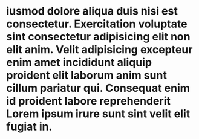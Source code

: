 # iusmod dolore aliqua duis nisi est consectetur. Exercitation voluptate sint consectetur adipisicing elit non elit anim. Velit adipisicing excepteur enim amet incididunt aliquip proident elit laborum anim sunt cillum pariatur qui. Consequat enim id proident labore reprehenderit Lorem ipsum irure sunt sint velit elit fugiat in.